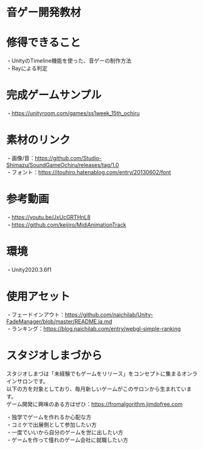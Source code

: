 # 音ゲー開発教材

# 修得できること
・UnityのTimeline機能を使った、音ゲーの制作方法  
・Rayによる判定  

# 完成ゲームサンプル
・https://unityroom.com/games/ss1week_15th_ochiru

# 素材のリンク
・画像/音：https://github.com/Studio-Shimazu/SoundGameOchiru/releases/tag/1.0  
・フォント：https://itouhiro.hatenablog.com/entry/20130602/font

# 参考動画
・https://youtu.be/JxUcGRTHnL8  
・https://github.com/keijiro/MidiAnimationTrack  

# 環境
・Unity2020.3.6f1

# 使用アセット
・フェードインアウト：https://github.com/naichilab/Unity-FadeManager/blob/master/README.ja.md  
・ランキング：https://blog.naichilab.com/entry/webgl-simple-ranking



# スタジオしまづから
スタジオしまづは「未経験でもゲームをリリース」をコンセプトに集まるオンラインサロンです。  
以下の方を対象としており、毎月新しいゲームがこのサロンから生まれています。  
ゲーム開発に興味のある方はぜひ：https://fromalgorithm.jimdofree.com  

・独学でゲームを作れるか心配な方  
・コミケで出展側として参加したい方  
・一度でいいから自分のゲームを世に出したい方  
・ゲームを作って憧れのゲーム会社に就職したい方  
